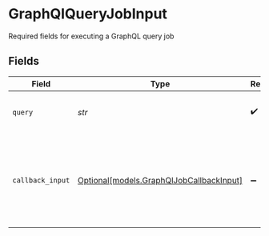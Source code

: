 # GraphQlQueryJobInput

Required fields for executing a GraphQL query job


## Fields

| Field                                                                               | Type                                                                                | Required                                                                            | Description                                                                         |
| ----------------------------------------------------------------------------------- | ----------------------------------------------------------------------------------- | ----------------------------------------------------------------------------------- | ----------------------------------------------------------------------------------- |
| `query`                                                                             | *str*                                                                               | :heavy_check_mark:                                                                  | The GraphQL query to execute                                                        |
| `callback_input`                                                                    | [Optional[models.GraphQlJobCallbackInput]](../models/graphqljobcallbackinput.md)    | :heavy_minus_sign:                                                                  | Input class for providing a callback's url and any headers needed for the callback. |